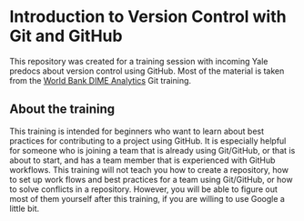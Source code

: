 # Introduction to Version Control with Git and GitHub
This repository was created for a training session with incoming Yale predocs about version control using GitHub. Most of the material is taken from the [World Bank DIME Analytics](https://github.com/dime-wb-trainings/lyrics-msfr24) Git training. 

## About the training
This training is intended for beginners who want to learn about best practices for contributing to a project using GitHub. It is especially helpful for someone who is joining a team that is already using Git/GitHub, or that is about to start, and has a team member that is experienced with GitHub workflows. This training will not teach you how to create a repository, how to set up work flows and best practices for a team using Git/GitHub, or how to solve conflicts in a repository. However, you will be able to figure out most of them yourself after this training, if you are willing to use Google a little bit.
